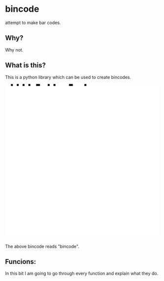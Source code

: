 
# bincode

attempt to make bar codes.

## Why?

Why not.

## What is this?

This is a python library which can be used to create bincodes.

![This reads 'bincode'](https://raw.githubusercontent.com/tusharhero/bincode/main/bincode.png)

The above bincode reads "bincode".

## Funcions:

In this bit I am going to go through every function and explain what they do.

###
